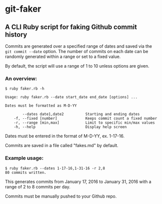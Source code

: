 # git-faker

## A CLI Ruby script for faking Github commit history

Commits are generated over a specified range of dates and saved via the `git commit --date` option. The number of commits on each date can be randomly generated within a range or set to a fixed value.

By default, the script will use a range of 1 to 10 unless options are given.

### An overview:
```
$ ruby faker.rb -h

Usage: ruby faker.rb --date start_date end_date [options] ...

Dates must be formatted as M-D-YY

        --dates date1,date2          Starting and ending dates
    -f, --fixed [number]             Keeps commit count a fixed number
    -r, --range [min,max]            Limit to specific min/max values
    -h, --help                       Display help screen
```

Dates must be entered in the format of M-D-YY, ex. 1-17-16.

Commits are saved in a file called "fakes.md" by default.

### Example usage:

```
$ ruby faker.rb --dates 1-17-16,1-31-16 -r 2,8
80 commits written.
```

This generates commits from January 17, 2016 to January 31, 2016 with a range of 2 to 8 commits per day.

Commits must be manually pushed to your Github repo.
